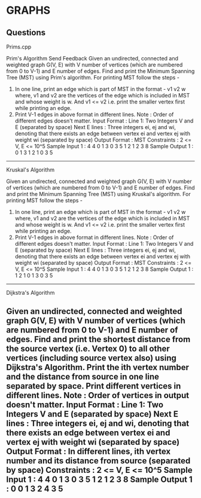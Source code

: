 # GRAPHS
Questions
-------------------------------------------------------------------------------------------
Prims.cpp

Prim's Algorithm
Send Feedback
Given an undirected, connected and weighted graph G(V, E) with V number of vertices (which are numbered from 0 to V-1) and E number of edges.
Find and print the Minimum Spanning Tree (MST) using Prim's algorithm.
For printing MST follow the steps -
1. In one line, print an edge which is part of MST in the format -
v1 v2 w
where, v1 and v2 are the vertices of the edge which is included in MST and whose weight is w. And v1 <= v2 i.e. print the smaller vertex first while printing an edge.
2. Print V-1 edges in above format in different lines.
Note : Order of different edges doesn't matter.
Input Format :
Line 1: Two Integers V and E (separated by space)
Next E lines : Three integers ei, ej and wi, denoting that there exists an edge between vertex ei and vertex ej with weight wi (separated by space)
Output Format :
MST
Constraints :
2 <= V, E <= 10^5
Sample Input 1 :
4 4
0 1 3
0 3 5
1 2 1
2 3 8
Sample Output 1 :
0 1 3
1 2 1
0 3 5
-----------------------------------------------------------------------------------------------------------------------------
Kruskal's Algorithm

Given an undirected, connected and weighted graph G(V, E) with V number of vertices (which are numbered from 0 to V-1) and E number of edges.
Find and print the Minimum Spanning Tree (MST) using Kruskal's algorithm.
For printing MST follow the steps -
1. In one line, print an edge which is part of MST in the format -
v1 v2 w
where, v1 and v2 are the vertices of the edge which is included in MST and whose weight is w. And v1 <= v2 i.e. print the smaller vertex first while printing an edge.
2. Print V-1 edges in above format in different lines.
Note : Order of different edges doesn't matter.
Input Format :
Line 1: Two Integers V and E (separated by space)
Next E lines : Three integers ei, ej and wi, denoting that there exists an edge between vertex ei and vertex ej with weight wi (separated by space)
Output Format :
MST
Constraints :
2 <= V, E <= 10^5
Sample Input 1 :
4 4
0 1 3
0 3 5
1 2 1
2 3 8
Sample Output 1 :
1 2 1
0 1 3
0 3 5
----------------------------------------------------------------------------------------
Dijkstra's Algorithm

Given an undirected, connected and weighted graph G(V, E) with V number of vertices (which are numbered from 0 to V-1) and E number of edges.
Find and print the shortest distance from the source vertex (i.e. Vertex 0) to all other vertices (including source vertex also) using Dijkstra's Algorithm.
Print the ith vertex number and the distance from source in one line separated by space. Print different vertices in different lines.
Note : Order of vertices in output doesn't matter.
Input Format :
Line 1: Two Integers V and E (separated by space)
Next E lines : Three integers ei, ej and wi, denoting that there exists an edge between vertex ei and vertex ej with weight wi (separated by space)
Output Format :
In different lines, ith vertex number and its distance from source (separated by space)
Constraints :
2 <= V, E <= 10^5
Sample Input 1 :
4 4
0 1 3
0 3 5
1 2 1
2 3 8
Sample Output 1 :
0 0
1 3
2 4
3 5
-----------------------------------------------------------------------------------------------------------
